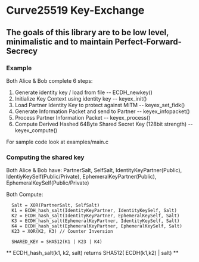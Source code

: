 # Curve25519 Key-Exchange
## The goals of this library are to be low level, minimalistic and to maintain Perfect-Forward-Secrecy


### Example

  Both Alice & Bob complete 6 steps:
 
  1. Generate identity key / load from file -- ECDH_newkey()
  2. Initialize Key Context using identity key -- keyex_init()
  3. Load Partner Identity Key to protect against MiTM -- keyex_set_fidk()
  4. Generate Information Packet and send to Partner -- keyex_infopacket()
  5. Process Partner Information Packet -- keyex_process()
  6. Compute Derived Hashed 64Byte Shared Secret Key (128bit strength) -- keyex_compute()
 
 For sample code look at examples/main.c
 
 ### Computing the shared key 
 
 Both Alice & Bob have:
  PartnerSalt, SelfSalt, IdentityKeyPartner(Public), 
  IdentiyKeySelf(Public/Private), EphemeralKeyPartner(Public), EphemeralKeySelf(Public/Private)
  
  
 Both Compute:
 
      Salt = XOR(PartnerSalt, SelfSalt)
      K1 = ECDH_hash_salt(IdentityKeyPartner, IdentityKeySelf, Salt)
      K2 = ECDH_hash_salt(IdentityKeyPartner, EphemeralKeySelf, Salt)
      K3 = ECDH_hash_salt(EphemeralKeyPartner, IdentityKeySelf, Salt)
      K4 = ECDH_hash_salt(EphemeralKeyPartner, EphemeralKeySelf, Salt)
      K23 = XOR(K2, K3) // Counter Inversion
      
      SHARED_KEY = SHA512(K1 | K23 | K4)
      
  ** ECDH_hash_salt(k1, k2, salt) returns SHA512( ECDH(k1,k2) | salt) **

